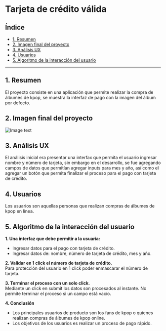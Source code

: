 # Tarjeta de crédito válida

## Índice

* [1. Resumen](#1-resumen)
* [2. Imagen  final del proyecto](#2-imagen-final-del-proyecto)
* [3. Análisis UX](#3-análisis-UX)
* [4. Usuarios](#4-usuarios)
* [5. Algoritmo de la interacción del usuario](#5-algoritmo-de-la-interacción)
***

## 1. Resumen

El proyecto consiste en una aplicación que permite realizar la compra de álbumes de kpop, se muestra la interfaz de pago con la imagen del álbum por defecto.

## 2. Imagen final del proyecto

![Image text](https://dinessa-ga.github.io/DEV003-card-validation_Dinessa/)


## 3. Análisis UX

El análisis inicial era presentar una interfax que permita el usuario ingresar nombre y número de tarjeta, sin embargo en el desarrollo, se fue agregando campos de datos que permitían agregar inputs para mes y año, así como el agregar un botón que permita finalizar el proceso para el pago con tarjeta de crédito.

## 4. Usuarios

Los usuarios son aquellas personas que realizan compras de álbumes de kpop en línea.

## 5. Algoritmo de la interacción del usuario

**1. Una interfaz que debe permitir a la usuaria:**

* Ingresar datos para el pago con tarjeta de crédito.  
* Ingresar datos de: nombre, número de tarjeta de crédito, mes y año.   

**2. Validar en 1 click el número de tarjeta de crédito.**  
Para protección del usuario en 1 click poder enmascarar el número de tarjeta.

**3. Terminar el proceso con un solo click.**  
Mediante un click en submit los datos son procesados al instante. No permite terminar el proceso si un campo está vacío.
  
**4. Conclusión**  
* Los principales usuarios de producto son los fans de kpop o quienes realizan compras de álbumes de kpop online.
* Los objetivos de los usuarios es realizar un proceso de pago rápido.
